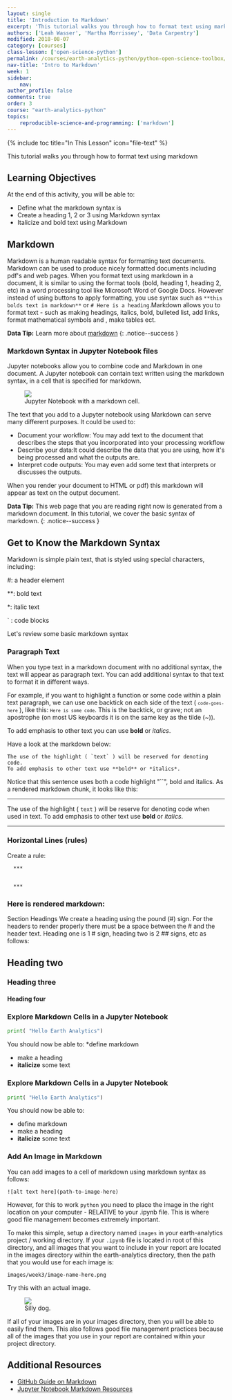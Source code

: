 ```yaml
---
layout: single
title: 'Introduction to Markdown'
excerpt: 'This tutorial walks you through how to format text using markdown.'
authors: ['Leah Wasser', 'Martha Morrissey', 'Data Carpentry']
modified: 2018-08-07
category: [courses]
class-lesson: ['open-science-python']
permalink: /courses/earth-analytics-python/python-open-science-toolbox/use-markdown-in-jupyter-notebooks/
nav-title: 'Intro to Markdown'
week: 1
sidebar:
    nav:
author_profile: false
comments: true
order: 3
course: "earth-analytics-python"
topics:
    reproducible-science-and-programming: ['markdown']
---
```

{% include toc title="In This Lesson" icon="file-text" %}

This tutorial walks you through how to format text using markdown

<div class='notice--success' markdown="1">

## <i class="fa fa-graduation-cap" aria-hidden="true"></i> Learning Objectives

At the end of this activity, you will be able to:

* Define what the markdown syntax is
* Create  a heading 1, 2 or 3 using Markdown syntax
* Italicize and bold text using Markdown

 
</div>
 
 
## Markdown 

Markdown is a human readable syntax for formatting text documents. Markdown can be used to produce nicely formatted documents including pdf's and web pages. When you format text using markdown in a document, it is similar to using the format tools (bold, heading 1, heading 2, etc) in a word processing tool like Microsoft Word of Google Docs. However instead of using buttons to apply formatting, you use syntax such as `**this bolds text in markdown**` or `# Here is a heading`.Markdown allows you to format text - such as making headings, italics, bold, bulleted list, add links, format mathematical symbols and , make tables ect. 



<i class="fa fa-star"></i> **Data Tip:**
Learn more about [markdown](http://jupyter-notebook.readthedocs.io/en/stable/examples/Notebook/Working%20With%20Markdown%20Cells.html)
{: .notice--success }


### Markdown Syntax in Jupyter Notebook files

Jupyter notebooks allow you to combine code and Markdown in one document. A Jupyter notebook can contain text written using the markdown syntax, in a cell that is specified for markdown. 

<figure>
 <a href="{{ site.url }}/images/courses/earth-analytics/python-interface/md-cell.png">
 <img src="{{ site.url }}/images/courses/earth-analytics/python-interface/md-cell.png"></a>
 <figcaption> Jupyter Notebook with a markdown cell.
 </figcaption>
</figure>

The text that you add to a Jupyter notebook using Markdown can serve many different purposes. It could be used to:

* Document your workflow: You may add text to the document that describes the steps that you incorporated into your processing workflow
* Describe your data:It could describe the data that you are using, how it's being processed and what the outputs are. 
* Interpret code outputs: You may even add some text that interprets or discusses the outputs. 

When you render your document to HTML or pdf) this markdown will appear as text on the output document. 


<i class="fa fa-star"></i> **Data Tip:**
This web page that you are reading right now is generated from a markdown document. In this tutorial, we cover the basic syntax of markdown.
{: .notice--success }

## Get to Know the Markdown Syntax

Markdown is simple plain text, that is styled using special characters, including:

#: a header element

**: bold text

*: italic text

` : code blocks

Let's review some basic markdown syntax


### Paragraph Text

When you type text in a markdown document with no additional syntax, the text
will appear as paragraph text. You can add additional syntax to that text
to format it in different ways.

For example, if you want to highlight a function or some code within a plain text
paragraph, we can use one backtick on each side of the text ( <code>`code-goes-here`</code> ),
like this: <code>`Here is some code`</code>. This is the backtick, or grave; not
an apostrophe (on most US keyboards it is on the same key as the tilde (~)).

To add emphasis to other text you can use **bold** or *italics*.

Have a look at the markdown below:

```
The use of the highlight ( `text` ) will be reserved for denoting code.
To add emphasis to other text use **bold** or *italics*.
```

Notice that this sentence uses both a code highlight "``", bold and italics.
As a rendered markdown chunk, it looks like this:

***

The use of the highlight ( `text` ) will be reserve for denoting code when
used in text. To add emphasis to other text use **bold** or *italics*.

***

### Horizontal Lines (rules)

Create a rule:

	  ***


	  ***

### Here is rendered markdown: 

Section Headings
We create a heading using the pound (#) sign. For the headers to render
properly there must be a space between the # and the header text.
Heading one is 1 # sign, heading two is 2 ## signs, etc as follows:

## Heading two

### Heading three

#### Heading four


### Explore Markdown Cells in a Jupyter Notebook 

```python
print( "Hello Earth Analytics")
```

You should now be able to: 
*define markdown 
* make a heading 
*  **italicize** some text 


### Explore Markdown Cells in a Jupyter Notebook 

```python
print( "Hello Earth Analytics")
```

You should now be able to: 

* define markdown 
* make a heading 
*  **italicize** some text 

### Add An Image in Markdown
You can add images to a cell of markdown using markdown syntax as follows:

`![alt text here](path-to-image-here)`

However, for this to work `python` you need to place the image in the right location
on your computer - RELATIVE to your .ipynb file. This is where
good file management becomes extremely important.

To make this simple, setup a directory named `images` in your earth-analytics project / working directory. If your `.ipynb` file is located in root of this directory, and all images that you want to include in your report are located in the
images directory within the earth-analytics directory, then the path that you
would use for each image is:

`images/week3/image-name-here.png`

Try this with an actual image.

<figure class="half">
 <a href="{{ site.url }}/images/courses/earth-analytics/lidar-raster-data-r/silly-dog.png">
 <img src="{{ site.url }}/images/courses/earth-analytics/lidar-raster-data-r/silly-dog.png"></a>
 <figcaption> Silly dog.</figcaption>
</figure>


If all of your images are in your images directory, then you will be able to easily find them. This also follows good file management practices because all of the images that you use in your report are contained within your project directory.

<div class="notice--info" markdown="1">

## Additional Resources 

* <a href="https://guides.github.com/features/mastering-markdown/" target="_blank">GitHub Guide on Markdown</a>
* <a href="http://jupyter-notebook.readthedocs.io/en/stable/examples/Notebook/Working%20With%20Markdown%20Cells.html" target="_blank"> Jupyter Notebook Markdown Resources</a>
</div>


